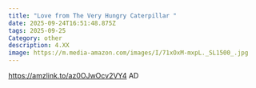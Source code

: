 ```yaml
---
title: "Love from The Very Hungry Caterpillar "
date: 2025-09-24T16:51:48.875Z
tags: 2025-09-25
Category: other
description: 4.XX
image: https://m.media-amazon.com/images/I/71xOxM-mxpL._SL1500_.jpg
---
```

https://amzlink.to/az0OJwOcv2VY4  AD